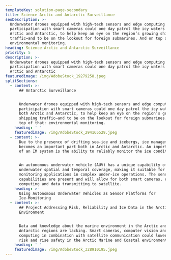 ```yaml
---
templateKey: solution-page-secondary
title: Science Arctic and Antarctic Surveillance
seoDescription: >-
  Underwater drones equipped with high-tech sensors and edge computing in
  participation with smart cameras could one day patrol the icy waters of both
  Arctic and Antarctic, to help keep an eye on the region’s growing shipping
  traffic—and to be on the lookout for foreign submarines. And on top of that:
  environmental monitoring.
heading: Science Arctic and Antarctic Surveillance
priority: 5
description: >-
  Underwater drones equipped with high-tech sensors and edge computing in
  participation with smart cameras could one day patrol the icy waters of both
  Arctic and Antarctic
featuredimage: /img/AdobeStock_19279258.jpeg
splitSections:
  - content: >-
      ## Antarctic Surveillance


      Underwater drones equipped with high-tech sensors and edge computing in
      participation with smart cameras could one day patrol the icy waters of
      both Arctic and Antarctic, to help keep an eye on the region’s growing
      shipping traffic—and to be on the lookout for foreign submarines. And on
      top of that: environmental monitoring.
    heading: ' '
    featuredimage: /img/AdobeStock_294165529.jpeg
  - content: >-
      Due to the presence of drifting sea-ice and icebergs, ice management (IM)
      becomes an important part both in Arctic and Antarctic. An important part
      of an IM system is the ability to reliably monitor the ice conditions.


      An autonomous underwater vehicle (AUV) has a unique capability of high
      underwater spatial and temporal coverage, making it suitable for
      monitoring applications in complex under-ice operations. The sensor
      capabilities are present and will allow for both smart cameras, edge
      computing and data transmitting to satellite.
    heading: >-
      Using Autonomous Underwater Vehicles as Sensor Platforms for
      Ice-Monitoring
  - content: >-
      ## Project Addressing Risk, Reliability and Ice Data in the Arctic Marine
      Environment


      Data and knowledge about the marine environment in the Arctic and
      Antarctic regions are lacking. Smart cameras, computer vision and edge
      computing in combination with satellite communication could lowering the
      risk and rise safety in the Arctic Marine and Coastal environment.
    heading: ' '
    featuredimage: /img/AdobeStock_328910195.jpeg
---
```


